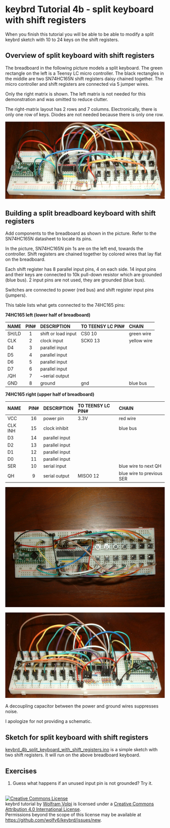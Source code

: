 keybrd Tutorial 4b - split keyboard with shift registers
========================================================
When you finish this tutorial you will be able to be able to modify a split keybrd sketch with 10 to 24 keys on the shift registers.

Overview of split keyboard with shift registers
------------------------------------------------
The breadboard in the following picture models a split keyboard.
The green rectangle on the left is a Teensy LC micro controller.
The black rectangles in the middle are two SN74HC165N shift registers daisy chained together.
The micro controller and shift registers are connected via 5 jumper wires.

Only the right matrix is shown.  The left matrix is not needed for this demonstration and was omitted to reduce clutter.

The right-matrix layout has 2 rows and 7 columns.
Electronically, there is only one row of keys.
Diodes are not needed because there is only one row.

![breadboard keyboard with shift_registers](keybrd_4b_split_keyboard_with_shift_registers/front.JPG "breadboard keyboard with shift_registers")

Building a split breadboard keyboard with shift registers
---------------------------------------------------------
Add components to the breadboard as shown in the picture.
Refer to the SN74HC165N datasheet to locate its pins.

In the picture, SN74HC165N pin 1s are on the left end, towards the controller.
Shift registers are chained together by colored wires that lay flat on the breadboard.

Each shift register has 8 parallel input pins, 4 on each side.
14 input pins and their keys are connected to 10k pull-down resistor which are grounded (blue bus).
2 input pins are not used, they are grounded (blue bus).

Switches are connected to power (red bus) and shift register input pins (jumpers).

This table lists what gets connected to the 74HC165 pins:

**74HC165 left (lower half of breadboard)**

|NAME    |PIN#|DESCRIPTION         |TO TEENSY LC PIN#|CHAIN      |
|:-------|:--:|:-------------------|:----------------|:----------|
|SH/LD   |1   |shift or load input |CS0   10         |green wire |
|CLK     |2   |clock input         |SCK0  13         |yellow wire|
| D4     |3   |parallel input      |                 |           |
| D5     |4   |parallel input      |                 |           |
| D6     |5   |parallel input      |                 |           |
| D7     |6   |parallel input      |                 |           |
|/QH     |7   |~serial output      |                 |           |
|GND     |8   |ground              |gnd              |blue bus   |

**74HC165 right (upper half of breadboard)**

|NAME    |PIN#|DESCRIPTION         |TO TEENSY LC PIN#|CHAIN                    |
|:-------|:--:|:-------------------|:----------------|:------------------------|
|VCC     |16  |power pin           |3.3V             |red wire                 |
|CLK INH |15  |clock inhibit       |                 |blue bus                 |
| D3     |14  |parallel input      |                 |                         |
| D2     |13  |parallel input      |                 |                         |
| D1     |12  |parallel input      |                 |                         |
| D0     |11  |parallel input      |                 |                         |
|SER     |10  |serial input        |                 |blue wire to next QH     |
| QH     | 9  |serial output       |MISO0 12         |blue wire to previous SER|

![breadboard keyboard with shift_registers](keybrd_4b_split_keyboard_with_shift_registers/overhead.JPG )

![breadboard keyboard with shift_registers](keybrd_4b_split_keyboard_with_shift_registers/back.JPG )

A decoupling capacitor between the power and ground wires suppresses noise.

I apologize for not providing a schematic.

Sketch for split keyboard with shift registers
----------------------------------------------
[keybrd_4b_split_keyboard_with_shift_registers.ino](keybrd_4b_split_keyboard_with_shift_registers/keybrd_4b_split_keyboard_with_shift_registers.ino) is a simple sketch with two shift registers.
It will run on the above breadboard keyboard.

Exercises
---------
1. Guess what happens if an unused input pin is not grounded?  Try it.

<br>
<a rel="license" href="https://creativecommons.org/licenses/by/4.0/"><img alt="Creative Commons License" style="border-width:0" src="https://licensebuttons.net/l/by/4.0/88x31.png" /></a><br /><span xmlns:dct="http://purl.org/dc/terms/" property="dct:title">keybrd tutorial</span> by <a xmlns:cc="https://creativecommons.org/ns" href="https://github.com/wolfv6/keybrd" property="cc:attributionName" rel="cc:attributionURL">Wolfram Volpi</a> is licensed under a <a rel="license" href="https://creativecommons.org/licenses/by/4.0/">Creative Commons Attribution 4.0 International License</a>.<br />Permissions beyond the scope of this license may be available at <a xmlns:cc="https://creativecommons.org/ns" href="https://github.com/wolfv6/keybrd/issues/new" rel="cc:morePermissions">https://github.com/wolfv6/keybrd/issues/new</a>.
